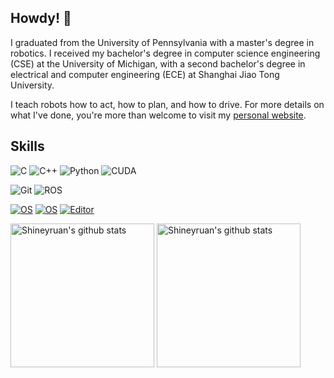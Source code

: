 ## Howdy! 👋

I graduated from the University of Pennsylvania with a master's degree in robotics. I received my bachelor's degree in computer science engineering (CSE) at the University of Michigan, with a second bachelor's degree in electrical and computer engineering (ECE) at Shanghai Jiao Tong University.

I teach robots how to act, how to plan, and how to drive. For more details on what I've done, you're more than welcome to visit my [personal website](https://zhihaoruan.xyz/).

## Skills
![C](https://img.shields.io/badge/-C-239DFF?style=flat-square&logo=c&logoColor=white)
![C++](https://img.shields.io/badge/-C%2B%2B-00599C?style=flat-square&logo=c%2B%2B&logoColor=white)
![Python](https://img.shields.io/badge/-Python-3776AB?style=flat-square&logo=Python&logoColor=white)
![CUDA](https://img.shields.io/badge/-CUDA-76B900?style=flat-square&logo=NVIDIA&logoColor=white)

![Git](https://img.shields.io/badge/-Git-F05032?style=flat-square&logo=git&logoColor=white)
![ROS](https://img.shields.io/badge/-ROS-blue?logo=ros)

[![OS](https://img.shields.io/badge/Ubuntu-E95420?style=flat-square&logo=ubuntu&logoColor=white)](https://ubuntu.com/)
[![OS](https://img.shields.io/badge/OS-Windows-blue?style=flat&logo=Windows&logoColor=blue)](https://www.microsoft.com/en-us/windows)
[![Editor](https://img.shields.io/badge/Editor-VSCode-blue?style=flat&logo=visual-studio-code&logoColor=lightblue)](https://code.visualstudio.com/)

<p align="left">
<img alt="Shineyruan's github stats" height='230' src="https://github-readme-stats.vercel.app/api?username=shineyruan&show_icons=true&include_all_commits=true&count_private=true&theme=dracula">
<img alt="Shineyruan's github stats" height='230' src="https://github-readme-stats.vercel.app/api/top-langs/?username=shineyruan&hide=c,javascript&theme=dracula&layout=compact">
</p>


<!--
**shineyruan/shineyruan** is a ✨ _special_ ✨ repository because its `README.md` (this file) appears on your GitHub profile.

Here are some ideas to get you started:

- 🔭 I’m currently working on ...
- 🌱 I’m currently learning ...
- 👯 I’m looking to collaborate on ...
- 🤔 I’m looking for help with ...
- 💬 Ask me about ...
- 📫 How to reach me: ...
- 😄 Pronouns: ...
- ⚡ Fun fact: ...
-->
